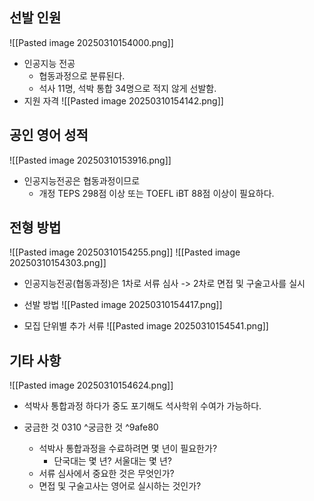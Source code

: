 ## 선발 인원
![[Pasted image 20250310154000.png]]
- 인공지능 전공
	- 협동과정으로 분류된다.
	- 석사 11명, 석박 통합 34명으로 적지 않게 선발함.
- 지원 자격
	![[Pasted image 20250310154142.png]]


## 공인 영어 성적
![[Pasted image 20250310153916.png]]
- 인공지능전공은 협동과정이므로
	- 개정 TEPS 298점 이상 또는 TOEFL iBT 88점 이상이 필요하다.

## 전형 방법

![[Pasted image 20250310154255.png]]
![[Pasted image 20250310154303.png]]
- 인공지능전공(협동과정)은 1차로 서류 심사 -> 2차로 면접 및 구술고사를 실시

- 선발 방법
	![[Pasted image 20250310154417.png]]

- 모집 단위별 추가 서류
	![[Pasted image 20250310154541.png]]

## 기타 사항
![[Pasted image 20250310154624.png]]
- 석박사 통합과정 하다가 중도 포기해도 석사학위 수여가 가능하다.

- 궁금한 것 0310 ^궁금한 것 ^9afe80
	- 석박사 통합과정을 수료하려면 몇 년이 필요한가?
		- 단국대는 몇 년? 서울대는 몇 년?
	- 서류 심사에서 중요한 것은 무엇인가?
	- 면접 및 구술고사는 영어로 실시하는 것인가?